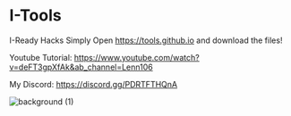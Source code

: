 # I-Tools
I-Ready Hacks
Simply Open https://tools.github.io and download the files!

Youtube Tutorial: https://www.youtube.com/watch?v=deFT3gpXfAk&ab_channel=Lenn106

My Discord: https://discord.gg/PDRTFTHQnA


![background (1)](https://user-images.githubusercontent.com/70281701/236598643-c78e8f31-233e-40c5-a2c3-fe0398d5ec32.png)
